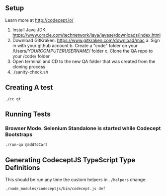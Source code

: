 ## Setup 
Learn more at http://codecept.io/

1. Install Java JDK: https://www.oracle.com/technetwork/java/javase/downloads/index.html
2. Download GitKraken: https://www.gitkraken.com/download/mac
  a. Sign in with your github account
  b. Create a "code" folder on your /Users/*YOURCOMPUTERUSERNAME*/ folder
  c. Clone the QA repo to your /code/ folder
3. Open terminal and CD to the new QA folder that was created from the cloning process
4. ./sanity-check.sh    



## Creating A test

  ```Termainal
  ./cc gt
  ```

## Running Tests

### Browser Mode. Selenium Standalone is started while Codecept Bootstraps

  ```Termainal
  ./run-qa @addToCart
  ```

## Generating CodeceptJS TypeScript Type Definitions

This should be run any time the custom helpers in `./helpers` change:

```
./node_modules/codeceptjs/bin/codecept.js def
```

